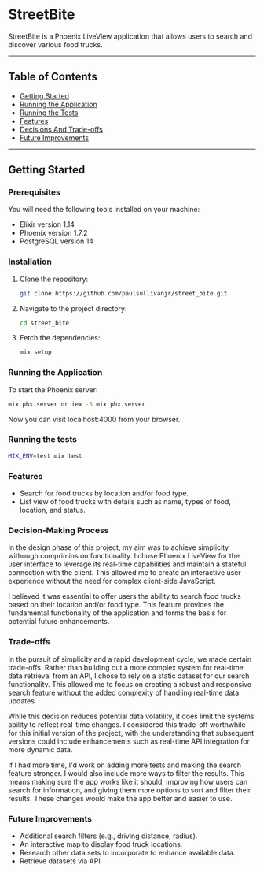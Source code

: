 # StreetBite

StreetBite is a Phoenix LiveView application that allows users to search and discover various food trucks.

---

## Table of Contents

- [Getting Started](#getting-started)
- [Running the Application](#running-the-application)
- [Running the Tests](#running-the-tests)
- [Features](#features)
- [Decisions And Trade-offs](#decisions-and-trade-offs)
- [Future Improvements](#future-improvements)

---

## Getting Started

### Prerequisites

You will need the following tools installed on your machine:

- Elixir version 1.14
- Phoenix version 1.7.2
- PostgreSQL version 14

### Installation

1. Clone the repository:

    ```sh
    git clone https://github.com/paulsullivanjr/street_bite.git
    ```

2. Navigate to the project directory:

    ```sh
    cd street_bite
    ```

3. Fetch the dependencies:

    ```sh
    mix setup
    ```

### Running the Application

To start the Phoenix server:

   ```sh
   mix phx.server or iex -S mix phx.server
```

Now you can visit localhost:4000 from your browser.

### Running the tests

```sh
MIX_ENV=test mix test
```

### Features

- Search for food trucks by location and/or food type.
- List view of food trucks with details such as name, types of food, location, and status.

### Decision-Making Process

In the design phase of this project, my aim was to achieve simplicity withough comprimins on functionality. I chose Phoenix LiveView for the user interface to leverage its real-time capabilities and maintain a stateful connection with the client. This allowed me to create an interactive user experience without the need for complex client-side JavaScript.

I believed it was essential to offer users the ability to search food trucks based on their location and/or food type. This feature provides the fundamental functionality of the application and forms the basis for potential future enhancements.

### Trade-offs

In the pursuit of simplicity and a rapid development cycle, we made certain trade-offs. Rather than building out a more complex system for real-time data retrieval from an API, I chose to rely on a static dataset for our search functionality. This allowed me to focus on creating a robust and responsive search feature without the added complexity of handling real-time data updates.

While this decision reduces potential data volatility, it does limit the systems ability to reflect real-time changes. I considered this trade-off worthwhile for this initial version of the project, with the understanding that subsequent versions could include enhancements such as real-time API integration for more dynamic data.

If I had more time, I'd work on adding more tests and making the search feature stronger. I would also include more ways to filter the results. This means making sure the app works like it should, improving how users can search for information, and giving them more options to sort and filter their results. These changes would make the app better and easier to use.

### Future Improvements

- Additional search filters (e.g., driving distance, radius).
- An interactive map to display food truck locations.
- Research other data sets to incorporate to enhance available data.
- Retrieve datasets via API

